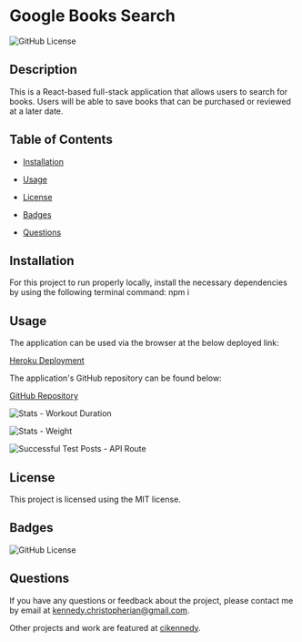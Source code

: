 # Google Books Search
  ![GitHub License](https://img.shields.io/badge/license-MIT-yellow.svg)

  ## Description

  This is a React-based full-stack application that allows users to search for books. Users will be able to save books that can be purchased or reviewed at a later date.

  ## Table of Contents

  * [Installation](#installation)

  * [Usage](#usage)
  
  * [License](#license)

  * [Badges](#badges)

  * [Questions](#questions)

  ## Installation

  For this project to run properly locally, install the necessary dependencies by using the following terminal command: npm i

  ## Usage

  The application can be used via the browser at the below deployed link: 

  [Heroku Deployment](https://invulnerable-livre-87698.herokuapp.com/)

  The application's GitHub repository can be found below:

  [GitHub Repository](https://github.com/cikennedy/Google-Books-Search)

  ![Stats - Workout Duration](./assets/graph1.png)

  ![Stats - Weight](./assets/graph2.png)

  ![Successful Test Posts - API Route](./assets/success-api.png)


  ## License

  This project is licensed using the MIT license.

  ## Badges

  ![GitHub License](https://img.shields.io/badge/license-MIT-yellow.svg)

  ## Questions

  If you have any questions or feedback about the project, please contact me by email at [kennedy.christopherian@gmail.com](mailto:kennedy.christopherian@gmail.com). 

  Other projects and work are featured at [cikennedy](https://github.com/cikennedy).

